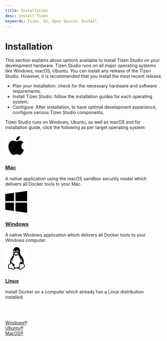 ```yaml
---
title: Installation
desc: Install Tizen
keywords: Tizen, OS, Open Source, Install 
---
```



# Installation
This section explains about options available to install Tizen Studio on your development hardware. Tizen Studio runs on all major operating systems like Windows, macOS, Ubuntu. You can install any release of the Tizen Studio. However, it is recommended that you install the most recent release. 



- Plan your installation: check for the necessary hardware and software requirements. 
- Install Tizen Studio:  follow the installation guides for each operating system.
- Configure: After installation, to have optimal development experience, configure various Tizen Studio components.  

Tizen Studio runs on Windows, Ubuntu, as well as macOS and for installation guide, click the following as per target operating system: 


<div class="component-container">
    <!--start row-->
    <div class="row">
        <div class="col-sm-12 col-md-12 col-lg-4 block">
            <div class="component">
                <div class="component-icon">
                    <a href="docker-for-mac/"> <img src="./media/apple1.png" alt="Docker Desktop for Mac"> </a>
                </div>
                <h3 id="docker-for-mac"><a href="mac/">Mac</a></h3>
                <p>A native application using the macOS sandbox security model which delivers all Docker tools to your Mac.</p>
            </div>
        </div>
        <div class="col-sm-12 col-md-12 col-lg-4 block">
            <div class="component">
                <div class="component-icon">
                    <a href="windows/"> <img src="./media/win.png" alt="Windows"> </a>
                </div>
                <h3 id="docker-for-windows"><a href="windows/">Windows</a></h3>
                <p>A native Windows application which delivers all Docker tools to your Windows computer.</p>
            </div>
        </div>
        <div class="col-sm-12 col-md-12 col-lg-4 block">
            <div class="component">
                <div class="component-icon">
                    <a href="install/linux/ubuntu/"> <img src="./media/linux1.png" alt="Linux"> </a>
                </div>
                <h3 id="docker-for-linux"><a href="linux">Linux</a></h3>
                <p>Install Docker on a computer which already has a Linux distribution installed.</p>
            </div>
        </div>
    </div>
</div>



<br>
<br>
<br>
<div class="docs-ui-started">
  <div class="docs-ui-wearable">
    <span>
	    <a href="windows" class="docs-btn-more">Windows&reg</a>   
    </span>
  </div>

  <div class="docs-ui-tv">
    <span>
    <a href="ubuntu" class="docs-btn-more">Ubuntu&reg</a><br>
    </span>
  </div>
 
   <div class="docs-ui-widget">
    <span>
	<a href="mac" class="docs-btn-more">MacOS&reg</a><br>  
    </span>
  </div>
</section>
